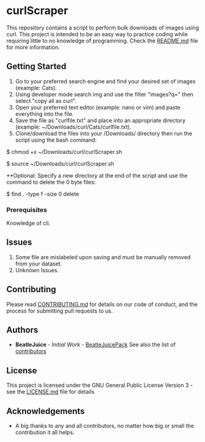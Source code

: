 # curlScraper

This repository contains a script to perform bulk downloads of images using curl.
This project is intended to be an easy way to practice coding while requiring little to no knowledge of programming.
Check the [README.md](README.md) file for more information.

## Getting Started

1. Go to your preferred search engine and find your desired set of images (example: Cats).  
2. Using developer mode search img and use the filter "images?q=" then select "copy all as curl".
3. Open your preferred text editor (example: nano or vim) and paste everything into the file.
4. Save the file as "curlfile.txt" and place into an appropriate directory (example: ~/Downloads/curl/Cats/curlfile.txt).
5. Clone/download the files into your /Downloads/ directory then run the script using the bash command:

$ chmod +x ~/Downloads/curl/curlScraper.sh

$ source ~/Downloads/curl/curlScraper.sh

**Optional: Specify a new directory at the end of the script and use the command to delete the 0 byte files:

$ find . -type f -size 0 delete

### Prerequisites

Knowledge of cli.

## Issues

1. Some file are mislabeled upon saving and must be manually removed from your dataset.
2. Unknown Issues.

## Contributing

Please read [CONTRIBUTING.md](https://gist.github.com/BeatleJuicePack/47204bcc706e0e0c9e11d80e267f3d29) for details on our
code of conduct, and the process for submitting pull requests to us.

## Authors

* **BeatleJuice** - *Initial Work* - [BeatleJuicePack](https://github.com/BeatleJuicePack)
See also the list of [contributors](https://github.com/BeatleJuicePack/Bash/blob/master/rpmQuickInstall/CONTRIBUTORS.md)

## License

This project is licensed under the GNU General Public License Version 3 - see the [LICENSE.md](LICENSE.md) file for details

## Acknowledgements

* A big thanks to any and all contributors, no matter how big or small the contribution it all helps.
